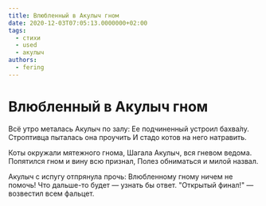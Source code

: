 ```yaml
---
title: Влюбленный в Акулыч гном
date: 2020-12-03T07:05:13.0000000+02:00
tags:
  - стихи
  - used
  - акулыч
authors:
  - fering
---
```

# Влюбленный в Акулыч гном

Всё утро металась Акулыч по залу:
Ее подчиненный устроил бахва́лу.
Строптивца пыталась она проучить
И стадо котов на него натравить.

Коты окружали мятежного гнома,
Шагала Акулыч, вся гневом ведома.
Попятился гном и вину всю признал,
Полез обниматься и милой назвал.
<!-- Гном пятился, в шутку дела обращал, -->

Акулыч с испугу отпрянула прочь:
Влюбленному гному ничем не помочь!
Что дальше-то будет — узнать бы ответ.
"Открытый финал!" — возвестил всем фальцет.
<!-- Открытый финал всем устроил банкет! -->